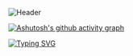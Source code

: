 ![Header](https://github.com/sshyta/sshyta/blob/main/whodatvillain.gif)  

[![Ashutosh's github activity graph](https://github-readme-activity-graph.vercel.app/graph?username=Ashutosh00710&theme=high-contrast)](https://github.com/ashutosh00710/github-readme-activity-graph)

[![Typing SVG](https://readme-typing-svg.demolab.com?font=Fira+Code&pause=1000&color=F7F7F7&random=false&width=435&lines=Maybe+on+earth%2C+maybe+in+the+future)](https://git.io/typing-svg) 

